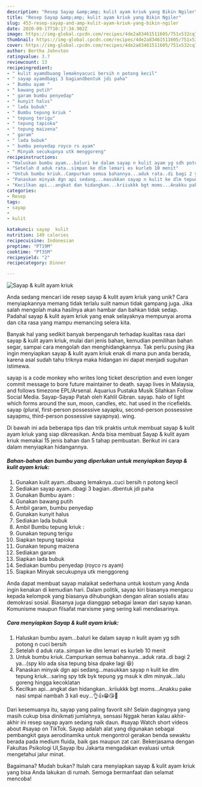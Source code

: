 ```yaml
---
description: "Resep Sayap &amp;amp; kulit ayam kriuk yang Bikin Ngiler"
title: "Resep Sayap &amp;amp; kulit ayam kriuk yang Bikin Ngiler"
slug: 453-resep-sayap-and-amp-kulit-ayam-kriuk-yang-bikin-ngiler
date: 2020-09-17T10:17:34.902Z
image: https://img-global.cpcdn.com/recipes/4de2a83461511605/751x532cq70/sayap-kulit-ayam-kriuk-foto-resep-utama.jpg
thumbnail: https://img-global.cpcdn.com/recipes/4de2a83461511605/751x532cq70/sayap-kulit-ayam-kriuk-foto-resep-utama.jpg
cover: https://img-global.cpcdn.com/recipes/4de2a83461511605/751x532cq70/sayap-kulit-ayam-kriuk-foto-resep-utama.jpg
author: Bertha Johnston
ratingvalue: 3.7
reviewcount: 13
recipeingredient:
- " kulit ayamdbuang lemaknyacuci bersih n potong kecil"
- " sayap ayamdbagi 3 bagiandbentuk jdi paha"
- " Bumbu ayam "
- " bawang putih"
- " garam bumbu penyedap"
- " kunyit halus"
- " lada bubuk"
- " Bumbu tepung kriuk "
- " tepung terigu"
- " tepung tapioka"
- " tepung maizena"
- " garam"
- " lada bubuk"
- " bumbu penyedap royco rs ayam"
- " Minyak secukupnya utk menggoreng"
recipeinstructions:
- "Haluskan bumbu ayam...baluri ke dalam sayap n kulit ayam yg sdh potong n cuci bersih"
- "Setelah d aduk rata..simpan ke dlm lemari es kurleb 10 menit"
- "Untuk bumbu kriuk..Campurkan semua bahannya...aduk rata..di bagi 2 ya...(spy klo ada sisa tepung bisa dpake lagi 😆)"
- "Panaskan minyak dgn api sedang...masukkan sayap n kulit ke dlm tepung kriuk...saring spy tdk byk tepung yg msuk k dlm minyak...lalu goreng hingga kecoklatan"
- "Kecilkan api...angkat dan hidangkan...kriiukkk bgt moms...Anakku pake nasi smpai nambah 3 kali euy...👌👍😁😘🤗"
categories:
- Resep
tags:
- sayap
- 
- kulit

katakunci: sayap  kulit 
nutrition: 149 calories
recipecuisine: Indonesian
preptime: "PT19M"
cooktime: "PT35M"
recipeyield: "2"
recipecategory: Dinner

---
```



![Sayap &amp; kulit ayam kriuk](https://img-global.cpcdn.com/recipes/4de2a83461511605/751x532cq70/sayap-kulit-ayam-kriuk-foto-resep-utama.jpg)

Anda sedang mencari ide resep sayap &amp; kulit ayam kriuk yang unik? Cara menyiapkannya memang tidak terlalu sulit namun tidak gampang juga. Jika salah mengolah maka hasilnya akan hambar dan bahkan tidak sedap. Padahal sayap &amp; kulit ayam kriuk yang enak selayaknya mempunyai aroma dan cita rasa yang mampu memancing selera kita.

Banyak hal yang sedikit banyak berpengaruh terhadap kualitas rasa dari sayap &amp; kulit ayam kriuk, mulai dari jenis bahan, kemudian pemilihan bahan segar, sampai cara mengolah dan menghidangkannya. Tak perlu pusing jika ingin menyiapkan sayap &amp; kulit ayam kriuk enak di mana pun anda berada, karena asal sudah tahu triknya maka hidangan ini dapat menjadi suguhan istimewa.

sayap is a code monkey who writes long ticket description and even longer commit message to bore future maintainer to death. sayap lives in Malaysia, and follows timezone EPL/Arsenal. Aquarius Pustaka Musik Silahkan Follow Social Media. Sayap-Sayap Patah oleh Kahlil Gibran. sayap. halo of light which forms around the sun, moon, candles, etc. hat used in the ricefields. sayap (plural, first-person possessive sayapku, second-person possessive sayapmu, third-person possessive sayapnya). wing.


Di bawah ini ada beberapa tips dan trik praktis untuk membuat sayap &amp; kulit ayam kriuk yang siap dikreasikan. Anda bisa membuat Sayap &amp; kulit ayam kriuk memakai 15 jenis bahan dan 5 tahap pembuatan. Berikut ini cara dalam menyiapkan hidangannya.

<!--inarticleads1-->

##### Bahan-bahan dan bumbu yang diperlukan untuk menyiapkan Sayap &amp; kulit ayam kriuk:

1. Gunakan  kulit ayam..dbuang lemaknya..cuci bersih n potong kecil
1. Sediakan  sayap ayam..dbagi 3 bagian..dbentuk jdi paha
1. Gunakan  Bumbu ayam :
1. Gunakan  bawang putih
1. Ambil  garam, bumbu penyedap
1. Gunakan  kunyit halus
1. Sediakan  lada bubuk
1. Ambil  Bumbu tepung kriuk :
1. Gunakan  tepung terigu
1. Siapkan  tepung tapioka
1. Gunakan  tepung maizena
1. Sediakan  garam
1. Siapkan  lada bubuk
1. Sediakan  bumbu penyedap (royco rs ayam)
1. Siapkan  Minyak secukupnya utk menggoreng


Anda dapat membuat sayap malaikat sederhana untuk kostum yang Anda ingin kenakan di kemudian hari. Dalam politik, sayap kiri biasanya mengacu kepada kelompok yang biasanya dihubungkan dengan aliran sosialis atau demokrasi sosial. Biasanya juga dianggap sebagai lawan dari sayap kanan. Komunisme maupun filsafat marxisme yang sering kali mendasarinya. 

<!--inarticleads2-->

##### Cara menyiapkan Sayap &amp; kulit ayam kriuk:

1. Haluskan bumbu ayam...baluri ke dalam sayap n kulit ayam yg sdh potong n cuci bersih
1. Setelah d aduk rata..simpan ke dlm lemari es kurleb 10 menit
1. Untuk bumbu kriuk..Campurkan semua bahannya...aduk rata..di bagi 2 ya...(spy klo ada sisa tepung bisa dpake lagi 😆)
1. Panaskan minyak dgn api sedang...masukkan sayap n kulit ke dlm tepung kriuk...saring spy tdk byk tepung yg msuk k dlm minyak...lalu goreng hingga kecoklatan
1. Kecilkan api...angkat dan hidangkan...kriiukkk bgt moms...Anakku pake nasi smpai nambah 3 kali euy...👌👍😁😘🤗


Dari kesemuanya itu, sayap yang paling favorit sih! Selain dagingnya yang masih cukup bisa dinikmati jumlahnya, sensasi Nggak heran kalau akhir-akhir ini resep sayap ayam sedang naik daun. #sayap Watch short videos about #sayap on TikTok. Sayap adalah alat yang digunakan sebagai pembangkit gaya aerodinamika untuk mengontrol gerakan benda sewaktu berada pada medium fluida, baik gas maupun zat cair. Bekerjasama dengan Fakultas Psikologi UI,Sayap Ibu Jakarta mengadakan evaluasi untuk mengetahui jalur minat. 

Bagaimana? Mudah bukan? Itulah cara menyiapkan sayap &amp; kulit ayam kriuk yang bisa Anda lakukan di rumah. Semoga bermanfaat dan selamat mencoba!
